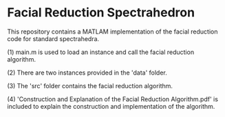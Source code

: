 # Facial Reduction Spectrahedron

This repository contains a MATLAM implementation of the facial reduction code for standard spectrahedra. 

(1) main.m is used to load an instance and call the facial reduction algorithm. 

(2) There are two instances provided in the 'data' folder. 

(3) The 'src' folder contains the facial reduction algorithm.

(4) 'Construction and Explanation of the Facial Reduction Algorithm.pdf' is included to explain the construction and implementation of the algorithm. 

